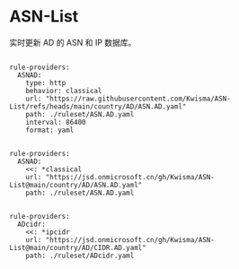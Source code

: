 
# ASN-List

实时更新 AD 的 ASN 和 IP 数据库。

<pre><code class="language-javascript">
rule-providers:
  ASNAD:
    type: http
    behavior: classical
    url: "https://raw.githubusercontent.com/Kwisma/ASN-List/refs/heads/main/country/AD/ASN.AD.yaml"
    path: ./ruleset/ASN.AD.yaml
    interval: 86400
    format: yaml
</code></pre>

<pre><code class="language-javascript">
rule-providers:
  ASNAD:
    <<: *classical
    url: "https://jsd.onmicrosoft.cn/gh/Kwisma/ASN-List@main/country/AD/ASN.AD.yaml"
    path: ./ruleset/ASN.AD.yaml
</code></pre>

<pre><code class="language-javascript">
rule-providers:
  ADcidr:
    <<: *ipcidr
    url: "https://jsd.onmicrosoft.cn/gh/Kwisma/ASN-List@main/country/AD/CIDR.AD.yaml"
    path: ./ruleset/ADcidr.yaml
</code></pre>